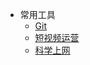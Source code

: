 - 常用工具
  - [Git](document/tools/git_command.md)
  - [短视频运营](document/tools/短视频运营.md)
  - [科学上网](document/tools/科学上网.md)

